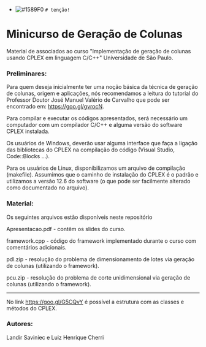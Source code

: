 - ![#1589F0](https://placehold.it/15/1589F0/000000?text=+) `# tenção!`



# Minicurso de Geração de Colunas

Material de associados ao curso "Implementação de geração de colunas usando CPLEX em linguagem C/C++"
Universidade de São Paulo.

### Preliminares:

Para quem deseja inicialmente ter uma noção básica da técnica de geração de colunas, origem e aplicações, nós recomendamos a leitura do tutorial do Professor Doutor José Manuel Valério de Carvalho que pode ser encontrado em: https://goo.gl/gvrocN.

Para compilar e executar os códigos apresentados, será necessário um computador com um compilador C/C++ e alguma versão do software CPLEX instalada.

Os usuários de Windows, deverão usar alguma interface que faça a ligação das bibliotecas do CPLEX na compilação do código (Visual Studio, Code::Blocks ...).

Para os usuários de Linux, disponibilizamos um arquivo de compilação (makefile). Assumimos que o caminho de instalação do CPLEX é o padrão e utilizamos a versão 12.6 do software (o que pode ser facilmente alterado como documentado no arquivo).

### Material:

Os seguintes arquivos estão disponíveis neste repositório 

Apresentacao.pdf - contêm  os slides do curso.

framework.cpp - código do  framework implementado durante o curso com comentários adicionais.

pdl.zip - resolução do problema de dimensionamento de lotes via geração de colunas (utilizando o framework).

pcu.zip - resolução do problema de corte unidimensional via geração de colunas (utilizando o framework).

---

No link https://goo.gl/G5CQvY é possível a estrutura com as classes e métodos do CPLEX. 



### Autores: 
Landir Saviniec e Luiz Henrique Cherri
